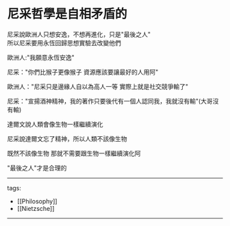 # 尼采哲學是自相矛盾的

尼采說歐洲人只想安逸，不想再進化，只是"最後之人"  
所以尼采要用永恆回歸思想實驗去改變他們

歐洲人:"我願意永恆安逸"

尼采："你們比猴子更像猴子 資源應該要讓最好的人用阿"

歐洲人："尼采只是邊緣人自以為高人一等 實際上就是社交競爭輸了"

尼采："宣揚酒神精神，我的著作只要後代有一個人認同我，我就沒有輸"(大哥沒有輸)


達爾文說人類會像生物一樣繼續演化

尼采說達爾文忘了精神，所以人類不該像生物

既然不該像生物 那就不需要跟生物一樣繼續演化阿

"最後之人"才是合理的


---
tags:  
  - [[Philosophy]]
  - [[Nietzsche]]

---